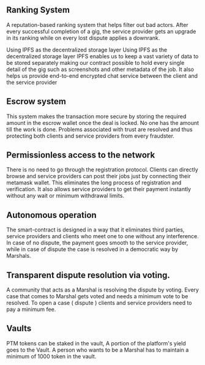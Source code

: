 ## Ranking System 
A reputation-based ranking system that helps filter out bad actors. After every successful completion of a gig, the service provider gets an upgrade in its ranking while on every lost dispute applies a downrank.


Using IPFS as the decentralized storage layer
Using IPFS as the decentralized storage layer
IPFS enables us to keep a vast variety of data to be stored separately making our contract possible to hold every single detail of the gig such as screenshots and other metadata of the job. It also helps us provide end-to-end encrypted chat service between the client and the service provider


## Escrow system
This system makes the transaction more secure by storing the required amount in the escrow wallet once the deal is locked. No one has the amount till the work is done. Problems associated with trust are resolved and thus protecting both clients and service providers from every fraudster. 


## Permissionless access to the network
There is no need to go through the registration protocol. Clients can directly browse and service providers can post their jobs just by connecting their metamask wallet. This eliminates the long process of registration and verification. It also allows service providers to get their payment instantly without any wait or minimum withdrawal limits.


## Autonomous operation
The smart-contract is designed in a way that it eliminates third parties, service providers and clients who meet one to one without any interference. In case of no dispute, the payment goes smooth to the service provider, while in case of dispute the case is resolved in a democratic way by Marshals.

## Transparent dispute resolution via voting.
A community that acts as a Marshal is resolving the dispute by voting. Every case that comes to Marshal gets voted and needs a minimum vote to be resolved. To open a case ( dispute ) clients and service providers need to pay a minimum fee.
 

## Vaults
PTM tokens can be staked in the vault, A portion of the platform's yield goes to the Vault. A person who wants to be a Marshal has to maintain a minimum of 1000 token in the vault. 
